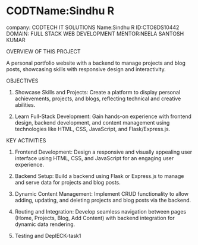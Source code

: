 # CODTName:Sindhu R
company: CODTECH IT SOLUTIONS
Name:Sindhu R
ID:CTO8DS10442
DOMAIN: FULL STACK WEB DEVELOPMENT
MENTOR:NEELA SANTOSH KUMAR

OVERVIEW OF THIS PROJECT

A personal portfolio website with a backend to manage projects and blog posts, showcasing skills with responsive design and interactivity.

OBJECTIVES
1. Showcase Skills and Projects: Create a platform to display personal achievements, projects, and blogs, reflecting technical and creative abilities.


2. Learn Full-Stack Development: Gain hands-on experience with frontend design, backend development, and content management using technologies like HTML, CSS, JavaScript, and Flask/Express.js.

KEY ACTIVITIES

1. Frontend Development: Design a responsive and visually appealing user interface using HTML, CSS, and JavaScript for an engaging user experience.


2. Backend Setup: Build a backend using Flask or Express.js to manage and serve data for projects and blog posts.


3. Dynamic Content Management: Implement CRUD functionality to allow adding, updating, and deleting projects and blog posts via the backend.


4. Routing and Integration: Develop seamless navigation between pages (Home, Projects, Blog, Add Content) with backend integration for dynamic data rendering.


5. Testing and DeplECK-task1
